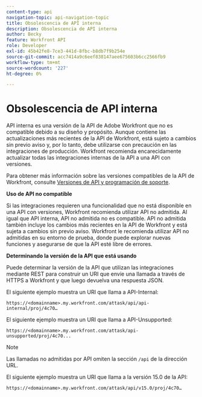 ```yaml
---
content-type: api
navigation-topic: api-navigation-topic
title: Obsolescencia de API interna
description: Obsolescencia de API interna
author: Becky
feature: Workfront API
role: Developer
exl-id: 45b42fe8-7ce3-441d-8fbc-b8db7f9b254e
source-git-commit: acc7414a9c6eef838147aee675603b6cc2566fb9
workflow-type: tm+mt
source-wordcount: '227'
ht-degree: 0%

---
```


# Obsolescencia de API interna

API interna es una versión de la API de Adobe Workfront que no es compatible debido a su diseño y propósito. Aunque contiene las actualizaciones más recientes de la API de Workfront, está sujeto a cambios sin previo aviso y, por lo tanto, debe utilizarse con precaución en las integraciones de producción. Workfront recomienda encarecidamente actualizar todas las integraciones internas de la API a una API con versiones.

Para obtener más información sobre las versiones compatibles de la API de Workfront, consulte [Versiones de API y programación de soporte](../../wf-api/api/api-version-support-schedule.md).

**Uso de API no compatible**

Si las integraciones requieren una funcionalidad que no está disponible en una API con versiones, Workfront recomienda utilizar API no admitida. Al igual que API interna, API no admitida no es compatible. API no admitida también incluye los cambios más recientes en la API de Workfront y está sujeta a cambios sin previo aviso. Workfront le recomienda utilizar API no admitidas en su entorno de prueba, donde puede explorar nuevas funciones y asegurarse de que la API esté libre de errores.

**Determinando la versión de la API que está usando**

Puede determinar la versión de la API que utilizan las integraciones mediante REST para construir un URI que envíe una llamada a través de HTTPS a Workfront y que luego devuelva una respuesta JSON.

El siguiente ejemplo muestra un URI que llama a API-Internal:

```
https://<domainname>.my.workfront.com/attask/api/api-internal/proj/4c70…
```

El siguiente ejemplo muestra un URI que llama a API-Unsupported:

```
https://<domainname>.my.workfront.com/attask/api-unsupported/proj/4c70...
```

>[!NOTE]
>
>Las llamadas no admitidas por API omiten la sección `/api` de la dirección URL.

El siguiente ejemplo muestra un URI que llama a la versión 15.0 de la API:

```
https://<domainname>.my.workfront.com/attask/api/v15.0/proj/4c70…
```
